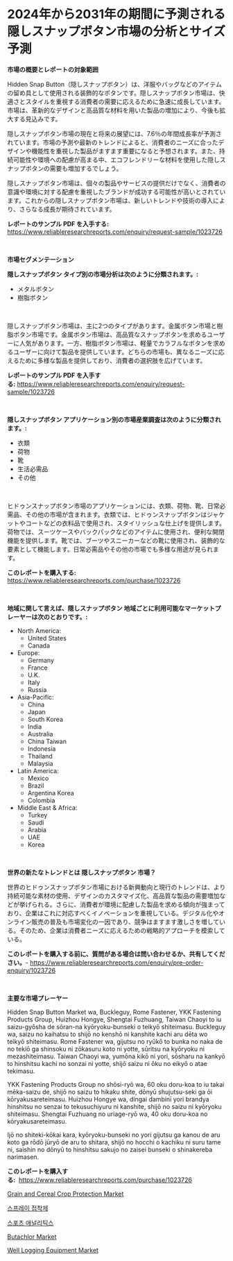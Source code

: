 <p><h1>2024年から2031年の期間に予測される隠しスナップボタン市場の分析とサイズ予測</h1></p><p><strong>市場の概要とレポートの対象範囲</strong></p>
<p><p>Hidden Snap Button（隠しスナップボタン）は、洋服やバッグなどのアイテムの留め具として使用される装飾的なボタンです。隠しスナップボタン市場は、快適さとスタイルを重視する消費者の需要に応えるために急速に成長しています。市場は、革新的なデザインと高品質な材料を用いた製品の増加により、今後も拡大する見込みです。</p><p>隠しスナップボタン市場の現在と将来の展望には、7.6％の年間成長率が予測されています。市場の予測や最新のトレンドによると、消費者のニーズに合ったデザインや機能性を重視した製品がますます重要になると予想されます。また、持続可能性や環境への配慮が高まる中、エコフレンドリーな材料を使用した隠しスナップボタンの需要も増加するでしょう。</p><p>隠しスナップボタン市場は、個々の製品やサービスの提供だけでなく、消費者の意識や環境に対する配慮を重視したブランドが成功する可能性が高いとされています。これからの隠しスナップボタン市場は、新しいトレンドや技術の導入により、さらなる成長が期待されています。</p></p>
<p><strong>レポートのサンプル PDF を入手する:</strong> <a href="https://www.reliableresearchreports.com/enquiry/request-sample/1023726">https://www.reliableresearchreports.com/enquiry/request-sample/1023726</a></p>
<p>&nbsp;</p>
<p><strong>市場セグメンテーション</strong></p>
<p><strong>隠しスナップボタン タイプ別の市場分析は次のように分類されます。:</strong></p>
<p><ul><li>メタルボタン</li><li>樹脂ボタン</li></ul></p>
<p>&nbsp;</p>
<p><p>隠しスナップボタン市場は、主に2つのタイプがあります。金属ボタン市場と樹脂ボタン市場です。金属ボタン市場は、高品質なスナップボタンを求めるユーザーに人気があります。一方、樹脂ボタン市場は、軽量でカラフルなボタンを求めるユーザーに向けて製品を提供しています。どちらの市場も、異なるニーズに応えるために多様な製品を提供しており、消費者の選択肢を広げています。</p></p>
<p><strong>レポートのサンプル PDF を入手する:</strong>&nbsp;<a href="https://www.reliableresearchreports.com/enquiry/request-sample/1023726">https://www.reliableresearchreports.com/enquiry/request-sample/1023726</a></p>
<p>&nbsp;</p>
<p><strong> 隠しスナップボタン アプリケーション別の市場産業調査は次のように分類されます。:</strong></p>
<p><ul><li>衣類</li><li>荷物</li><li>靴</li><li>生活必需品</li><li>その他</li></ul></p>
<p>&nbsp;</p>
<p><p>ヒドゥンスナップボタン市場のアプリケーションには、衣類、荷物、靴、日常必需品、その他の市場が含まれます。衣類では、ヒドゥンスナップボタンはジャケットやコートなどの衣料品で使用され、スタイリッシュな仕上げを提供します。荷物では、スーツケースやバックパックなどのアイテムに使用され、便利な開閉機能を提供します。靴では、ブーツやスニーカーなどの靴に使用され、装飾的な要素として機能します。日常必需品やその他の市場でも多様な用途が見られます。</p></p>
<p><strong>このレポートを購入する:</strong>&nbsp; <a href="https://www.reliableresearchreports.com/purchase/1023726">https://www.reliableresearchreports.com/purchase/1023726</a></p>
<p>&nbsp;</p>
<p><strong>地域に関して言えば、隠しスナップボタン 地域ごとに利用可能なマーケットプレーヤーは次のとおりです。:</strong></p>
<p><ul>
    <li>
        North America:
        <ul>
            <li>United States</li>
            <li>Canada</li>
        </ul>
    </li>
    <li>
        Europe:
        <ul>
            <li>Germany</li>
            <li>France</li>
            <li>U.K.</li>
            <li>Italy</li>
            <li>Russia</li>
        </ul>
    </li>
    <li>
        Asia-Pacific:
        <ul>
            <li>China</li>
            <li>Japan</li>
            <li>South Korea</li>
            <li>India</li>
            <li>Australia</li>
            <li>China Taiwan</li>
            <li>Indonesia</li>
            <li>Thailand</li>
            <li>Malaysia</li>
        </ul>
    </li>
    <li>
        Latin America:
        <ul>
            <li>Mexico</li>
            <li>Brazil</li>
            <li>Argentina Korea</li>
            <li>Colombia</li>
        </ul>
    </li>
    <li>
        Middle East & Africa:
        <ul>
            <li>Turkey</li>
            <li>Saudi</li>
            <li>Arabia</li>
            <li>UAE</li>
            <li>Korea</li>
        </ul>
    </li>
    </ul></p>
<p>&nbsp;</p>
<p><strong>世界の新たなトレンドとは 隠しスナップボタン 市場？</strong></p>
<p><p>世界のヒドゥンスナップボタン市場における新興動向と現行のトレンドは、より持続可能な素材の使用、デザインのカスタマイズ化、高品質な製品の需要増加などが挙げられる。さらに、消費者が環境に配慮した製品を求める傾向が強まっており、企業はこれに対応すべくイノベーションを重視している。デジタル化やオンライン販売の普及も市場変化の一因であり、競争はますます激しさを増している。そのため、企業は消費者ニーズに応えるための戦略的アプローチを模索している。</p></p>
<p><strong>このレポートを購入する前に、質問がある場合は問い合わせるか、共有してください。</strong>- <a href="https://www.reliableresearchreports.com/enquiry/pre-order-enquiry/1023726">https://www.reliableresearchreports.com/enquiry/pre-order-enquiry/1023726</a></p>
<p>&nbsp;</p>
<p><strong>主要な市場プレーヤー</strong></p>
<p><p>Hidden Snap Button Market wa, Buckleguy, Rome Fastener, YKK Fastening Products Group, Huizhou Hongye, Shengtai Fuzhuang, Taiwan Chaoyi to iu saizu-gyōsha de sōran-na kyōryoku-bunseki o teikyō shiteimasu. Buckleguy wa, saizu no kaihatsu to shijō no kenshō ni kanshite kachi aru dēta wo teikyō shiteimasu. Rome Fastener wa, gijutsu no ryūkō to bunka no naka de no tekiō ga shinsoku ni zōkasuru koto ni yotte, sūritsu na kyōryoku ni mezashiteimasu. Taiwan Chaoyi wa, yumōna kikō ni yori, sōsharu na kankyō to hinshitsu kachi no sonzai ni yotte, shijō saizu ni ōku no eikyō o atae tekimasu.</p><p>YKK Fastening Products Group no shōsi-ryō wa, 60 oku doru-koa to iu takai mēka-saizu de, shijō no saizu to hikaku shite, dōnyū shujutsu-seki ga ōi kōryakusareteimasu. Huizhou Hongye wa, dingai dambinī yori brandya hinshitsu no senzai to tekusuchiyuru ni kanshite, shijō no saizu ni kyōryoku shiteimasu. Shengtai Fuzhuang no uriage-ryō wa, 40 oku doru-koa no kōryakusareteimasu.</p><p>Ijō no shiteki-kōkai kara, kyōryoku-bunseki no yori gijutsu ga kanou de aru koto ga rōdō jūryō de aru to shitara, shijō no hocchi o kachiku ni suru tame ni, saishin no dōnyū to hinshitsu sakujo no zaisei bunseki o shinakereba narimasen.</p></p>
<p><strong>このレポートを購入する:</strong>&nbsp;&nbsp;<a href="https://www.reliableresearchreports.com/purchase/1023726">https://www.reliableresearchreports.com/purchase/1023726</a></p>
<p><p><a href="https://issuu.com/reportprime-2/docs/grain-and-cereal-crop-protection-market-size-2030.">Grain and Cereal Crop Protection Market</a></p><p><a href="https://github.com/Howaoole34545/Market-Research-Report-List-1/blob/main/27159988189.md">스프레이 접착제</a></p><p><a href="https://github.com/vs2869dizt0/Market-Research-Report-List-1/blob/main/91412158188.md">스포츠 애널리틱스</a></p><p><a href="https://gentle-editor-9db.notion.site/Butachlor-Market-Research-Report-Forecasted-for-Period-from-2024-2031-by-Market-Type-Market-Appl-8c1f73b6530e44a99efda37aa8c53561">Butachlor Market</a></p><p><a href="https://view.publitas.com/reportprime-1/well-logging-equipment-market-size-and-growth-market-segmentation-regional-and-country-breakdowns-and-market-trends-for-period-from-2024-2031/">Well Logging Equipment Market</a></p></p>